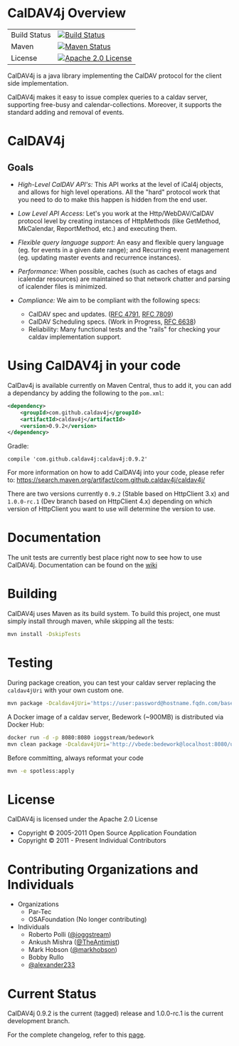  # CalDAV4j Overview

|              |                                                                                                                                                                             |
|--------------|-----------------------------------------------------------------------------------------------------------------------------------------------------------------------------|
| Build Status | [![Build Status](https://circleci.com/gh/caldav4j/caldav4j.svg?style=shield)](https://circleci.com/gh/caldav4j/caldav4j)                                        |
| Maven        | [![Maven Status](https://maven-badges.herokuapp.com/maven-central/com.github.caldav4j/caldav4j/badge.svg)](https://search.maven.org/artifact/com.github.caldav4j/caldav4j/) |
| License      | [![Apache 2.0 License](https://img.shields.io/hexpm/l/plug.svg)](https://www.apache.org/licenses/LICENSE-2.0)                                                               |





CalDAV4j is a java library implementing the CalDAV protocol for the client side implementation.

CalDAV4j makes it easy to issue complex queries to a caldav server, supporting free-busy and calendar-collections. Moreover, it supports the standard adding and removal of events.

# CalDAV4j

## Goals

 - _High-Level CalDAV API's:_ This API works at the level of iCal4j objects, and allows for high level operations. All the "hard" protocol work that you need to do to make this happen is hidden from the end user.

 - _Low Level API Access:_ Let's you work at the Http/WebDAV/CalDAV protocol level by creating instances of HttpMethods (like GetMethod, MkCalendar, ReportMethod, etc.) and executing them.

 - _Flexible query language support:_ An easy and flexible query language (eg. for events in a given date range); and Recurring event management (eg. updating master events and recurrence instances).

 - _Performance:_ When possible, caches (such as caches of etags and icalendar resources) are maintained so that network chatter and parsing of icalender files is minimized.

 - _Compliance:_ We aim to be compliant with the following specs:
   * CalDAV spec and updates. ([RFC 4791](https://tools.ietf.org/html/rfc4791), [RFC 7809](https://tools.ietf.org/html/rfc7809))
   * CalDAV Scheduling specs. (Work in Progress, [RFC 6638](https://tools.ietf.org/html/rfc6638))
   * Reliability: Many functional tests and the "rails" for checking your caldav implementation support.

# Using CalDAV4j in your code

CalDav4j is available currently on Maven Central, thus to add it, you can add a dependancy by adding the following to the `pom.xml`:

```xml
<dependency>
    <groupId>com.github.caldav4j</groupId>
    <artifactId>caldav4j</artifactId>
    <version>0.9.2</version>
</dependency>
```

Gradle:

```
compile 'com.github.caldav4j:caldav4j:0.9.2'
```

For more information on how to add CalDAV4j into your code, please refer to: https://search.maven.org/artifact/com.github.caldav4j/caldav4j/

There are two versions currently `0.9.2` (Stable based on HttpClient 3.x) and `1.0.0-rc.1` (Dev branch based on HttpClient 4.x) depending on which version of HttpClient you want to use will determine the version to use.

# Documentation

The unit tests are currently best place right now to see how to use CalDAV4j. Documentation can be found on the [wiki](https://github.com/caldav4j/caldav4j/wiki)

# Building

CalDAV4j uses Maven as its build system. To build this project, one must simply install through maven, while skipping all the tests:

```sh
mvn install -DskipTests
```

# Testing

During package creation, you can test your caldav server replacing the `caldav4jUri` with your own custom one.

```sh
mvn package -Dcaldav4jUri='https://user:password@hostname.fqdn.com/base/user/collections/'
```

A Docker image of a caldav server, Bedework (~900MB) is distributed via Docker Hub:

```sh
docker run -d -p 8080:8080 ioggstream/bedework
mvn clean package -Dcaldav4jUri='http://vbede:bedework@localhost:8080/ucaldav/user/vbede/'
```

Before committing, always reformat your code

```sh
mvn -e spotless:apply
```

# License

CalDAV4j is licensed under the Apache 2.0 License
 - Copyright © 2005-2011 Open Source Application Foundation
 - Copyright © 2011 - Present Individual Contributors

# Contributing Organizations and Individuals

 * Organizations
   - Par-Tec
   - OSAFoundation (No longer contributing)
 * Individuals
   - Roberto Polli ([@ioggstream](https://github.com/ioggstream))
   - Ankush Mishra ([@TheAntimist](https://github.com/TheAntimist))
   - Mark Hobson ([@markhobson](https://github.com/markhobson))
   - Bobby Rullo
   - [@alexander233](https://github.com/alexander233)

# Current Status

CalDAV4j 0.9.2 is the current (tagged) release and 1.0.0-rc.1 is the current development branch.

For the complete changelog, refer to this [page](https://github.com/caldav4j/caldav4j/wiki/Changelog).
